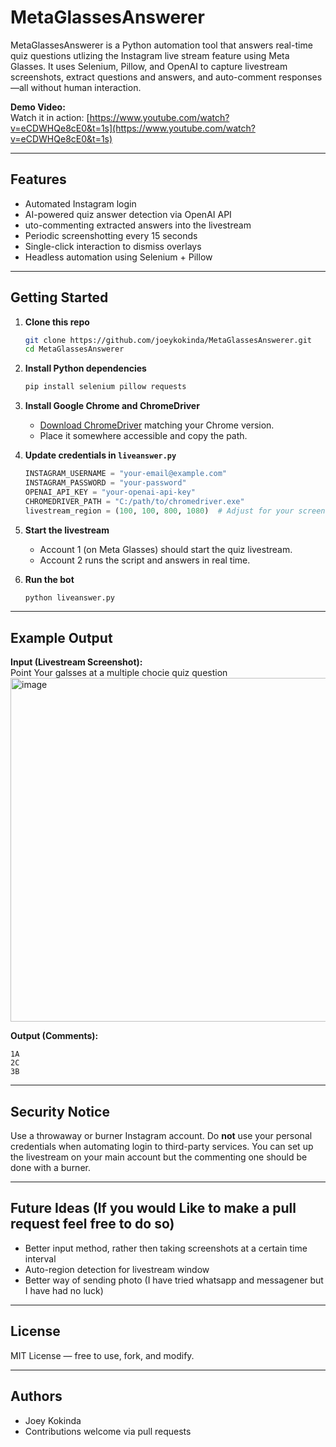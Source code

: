 # MetaGlassesAnswerer 

MetaGlassesAnswerer is a Python automation tool that answers real-time quiz questions utlizing the Instagram live stream feature using Meta Glasses. It uses Selenium, Pillow, and OpenAI to capture livestream screenshots, extract questions and answers, and auto-comment responses—all without human interaction.

**Demo Video:**  
Watch it in action: [https://www.youtube.com/watch?v=eCDWHQe8cE0&t=1s](https://www.youtube.com/watch?v=eCDWHQe8cE0&t=1s)

---

## Features

- Automated Instagram login  
- AI-powered quiz answer detection via OpenAI API  
- uto-commenting extracted answers into the livestream  
- Periodic screenshotting every 15 seconds  
- Single-click interaction to dismiss overlays  
- Headless automation using Selenium + Pillow

---

## Getting Started

1. **Clone this repo**
   ```bash
   git clone https://github.com/joeykokinda/MetaGlassesAnswerer.git
   cd MetaGlassesAnswerer
   ```

2. **Install Python dependencies**
   ```bash
   pip install selenium pillow requests
   ```

3. **Install Google Chrome and ChromeDriver**
   - [Download ChromeDriver](https://sites.google.com/a/chromium.org/chromedriver/downloads) matching your Chrome version.
   - Place it somewhere accessible and copy the path.

4. **Update credentials in `liveanswer.py`**
   ```python
   INSTAGRAM_USERNAME = "your-email@example.com"
   INSTAGRAM_PASSWORD = "your-password"
   OPENAI_API_KEY = "your-openai-api-key"
   CHROMEDRIVER_PATH = "C:/path/to/chromedriver.exe"
   livestream_region = (100, 100, 800, 1080)  # Adjust for your screen
   ```

5. **Start the livestream**
   - Account 1 (on Meta Glasses) should start the quiz livestream.
   - Account 2 runs the script and answers in real time.

6. **Run the bot**
   ```bash
   python liveanswer.py
   ```

---

## Example Output

**Input (Livestream Screenshot):**  
Point Your galsses at a multiple chocie quiz question
<img width="597" height="550" alt="image" src="https://github.com/user-attachments/assets/f09c3ad1-f0ec-49d1-929b-b9cd2b1cf799" />

**Output (Comments):**
```
1A  
2C  
3B  
```

---

## Security Notice

Use a throwaway or burner Instagram account. Do **not** use your personal credentials when automating login to third-party services. You can set up the livestream on your main account but the commenting one should be done with a burner.

---

## Future Ideas (If you would Like to make a pull request feel free to do so)

- Better input method, rather then taking screenshots at a certain time interval   
- Auto-region detection for livestream window
- Better way of sending photo (I have tried whatsapp and messagener but I have had no luck)

---

## License

MIT License — free to use, fork, and modify.

---

## Authors

- Joey Kokinda  
- Contributions welcome via pull requests
